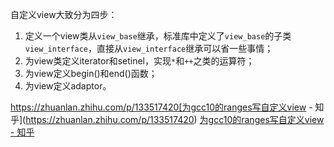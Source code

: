 

自定义view大致分为四步：

1.  定义一个view类从`view_base`继承，标准库中定义了`view_base`的子类`view_interface`，直接从`view_interface`继承可以省一些事情；
2.  为view类定义iterator和setinel，实现`*`和`++`之类的运算符；
3.  为view定义begin()和end()函数；
4.  为view定义adaptor。

https://zhuanlan.zhihu.com/p/133517420[为gcc10的ranges写自定义view - 知乎](https://zhuanlan.zhihu.com/p/133517420)
[为gcc10的ranges写自定义view - 知乎](https://zhuanlan.zhihu.com/p/133517420)
